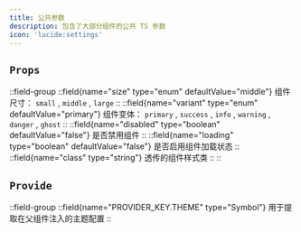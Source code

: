 ```yaml
---
title: 公共参数
description: 包含了大部分组件的公共 TS 参数
icon: 'lucide:settings'
---
```


## `Props`

::field-group
  ::field{name="size" type="enum" defaultValue="middle"}
  组件尺寸： `small` , `middle` , `large`
  ::
  ::field{name="variant" type="enum" defaultValue="primary"}
  组件变体： `primary` , `success` , `info` , `warning` , `danger` , `ghost`
  ::
  ::field{name="disabled" type="boolean" defaultValue="false"}
  是否禁用组件
  ::
  ::field{name="loading" type="boolean" defaultValue="false"}
  是否启用组件加载状态
  ::
  ::field{name="class" type="string"}
  透传的组件样式类
  ::
::

## `Provide`

::field-group
  ::field{name="PROVIDER_KEY.THEME" type="Symbol"}
  用于提取在父组件注入的主题配置
::
